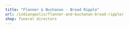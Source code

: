 ```yaml
---
title: "Flanner & Buchanan - Broad Ripple"
url: /indianapolis/flanner-and-buchanan-broad-ripple/
shop: funeral directors
---
```

